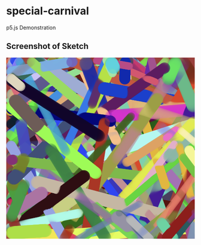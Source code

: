 # special-carnival
p5.js Demonstration

## Screenshot of Sketch

![screenshot](p5-js-sketch-image.png)
